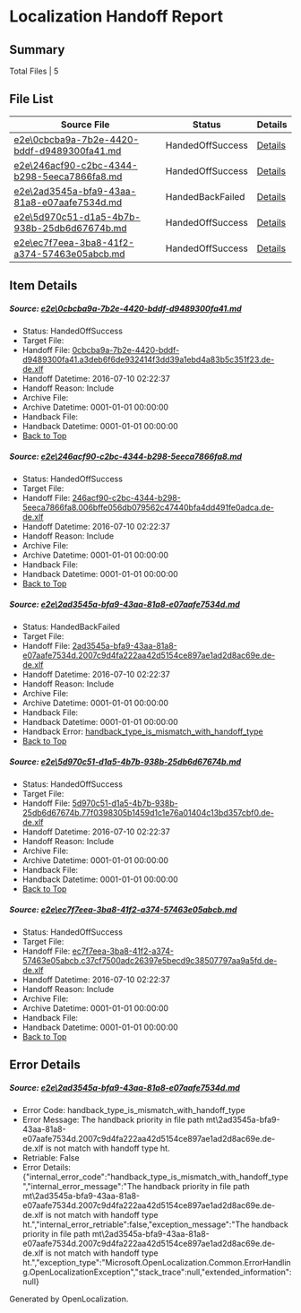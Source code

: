 # <a name='report-top'></a> Localization Handoff Report

## Summary
 Total Files | 5

## File List
 Source File | Status | Details 
 ----------- | ------ | ------- 
 [e2e\0cbcba9a-7b2e-4420-bddf-d9489300fa41.md](https://github.com/OpenLocalizationTestOrg/oltest/blob/411dab9dd2ccb9f445649c87839ce15df0585563/e2e/0cbcba9a-7b2e-4420-bddf-d9489300fa41.md) | HandedOffSuccess | [Details](#7c664d88448db8b235c74e8ecda37f8afc08cd9e1)
 [e2e\246acf90-c2bc-4344-b298-5eeca7866fa8.md](https://github.com/OpenLocalizationTestOrg/oltest/blob/410cee59afc4665769f047e048f91848ef8d7fd2/e2e/246acf90-c2bc-4344-b298-5eeca7866fa8.md) | HandedOffSuccess | [Details](#2ecc5a6cdfc965e5c7dfff254574bc074687177c2)
 [e2e\2ad3545a-bfa9-43aa-81a8-e07aafe7534d.md](https://github.com/OpenLocalizationTestOrg/oltest/blob/161065f74f2264ecb733116e4cf4d2777b0a1b44/e2e/2ad3545a-bfa9-43aa-81a8-e07aafe7534d.md) | HandedBackFailed | [Details](#fd07defe0aea28bd960ccceab6e61d2dbbfc7f053)
 [e2e\5d970c51-d1a5-4b7b-938b-25db6d67674b.md](https://github.com/OpenLocalizationTestOrg/oltest/blob/411dab9dd2ccb9f445649c87839ce15df0585563/e2e/5d970c51-d1a5-4b7b-938b-25db6d67674b.md) | HandedOffSuccess | [Details](#da28a5e264bdcbce811520a7ae2ba2bf8a4597285)
 [e2e\ec7f7eea-3ba8-41f2-a374-57463e05abcb.md](https://github.com/OpenLocalizationTestOrg/oltest/blob/2ba62047af1b33df8c45ce801233b15fb6e64665/e2e/ec7f7eea-3ba8-41f2-a374-57463e05abcb.md) | HandedOffSuccess | [Details](#c6b3b09dbbdc6925987a0ffe68134065e1503b1d10)

## Item Details
##### <a name='7c664d88448db8b235c74e8ecda37f8afc08cd9e1'></a> Source: [e2e\0cbcba9a-7b2e-4420-bddf-d9489300fa41.md](https://github.com/OpenLocalizationTestOrg/oltest/blob/411dab9dd2ccb9f445649c87839ce15df0585563/e2e/0cbcba9a-7b2e-4420-bddf-d9489300fa41.md)
* Status: HandedOffSuccess
* Target File: 
* Handoff File: [0cbcba9a-7b2e-4420-bddf-d9489300fa41.a3deb6f6de932414f3dd39a1ebd4a83b5c351f23.de-de.xlf](https://github.com/OpenLocalizationTestOrg/olhandoff-e2e/blob/4a32c2c9dc641c009588ce10e9ea5a3898b74565/ol-handoff/OpenLocalizationTestOrg/oltest-dede-fly/ci/0cbcba9a-7b2e-4420-bddf-d9489300fa41.a3deb6f6de932414f3dd39a1ebd4a83b5c351f23.de-de.xlf)
* Handoff Datetime: 2016-07-10 02:22:37
* Handoff Reason: Include
* Archive File: 
* Archive Datetime: 0001-01-01 00:00:00
* Handback File: 
* Handback Datetime: 0001-01-01 00:00:00
* [Back to Top](#report-top)

##### <a name='2ecc5a6cdfc965e5c7dfff254574bc074687177c2'></a> Source: [e2e\246acf90-c2bc-4344-b298-5eeca7866fa8.md](https://github.com/OpenLocalizationTestOrg/oltest/blob/410cee59afc4665769f047e048f91848ef8d7fd2/e2e/246acf90-c2bc-4344-b298-5eeca7866fa8.md)
* Status: HandedOffSuccess
* Target File: 
* Handoff File: [246acf90-c2bc-4344-b298-5eeca7866fa8.006bffe056db079562c47440bfa4dd491fe0adca.de-de.xlf](https://github.com/OpenLocalizationTestOrg/olhandoff-e2e/blob/4a32c2c9dc641c009588ce10e9ea5a3898b74565/ol-handoff/OpenLocalizationTestOrg/oltest-dede-fly/ci/246acf90-c2bc-4344-b298-5eeca7866fa8.006bffe056db079562c47440bfa4dd491fe0adca.de-de.xlf)
* Handoff Datetime: 2016-07-10 02:22:37
* Handoff Reason: Include
* Archive File: 
* Archive Datetime: 0001-01-01 00:00:00
* Handback File: 
* Handback Datetime: 0001-01-01 00:00:00
* [Back to Top](#report-top)

##### <a name='fd07defe0aea28bd960ccceab6e61d2dbbfc7f053'></a> Source: [e2e\2ad3545a-bfa9-43aa-81a8-e07aafe7534d.md](https://github.com/OpenLocalizationTestOrg/oltest/blob/161065f74f2264ecb733116e4cf4d2777b0a1b44/e2e/2ad3545a-bfa9-43aa-81a8-e07aafe7534d.md)
* Status: HandedBackFailed
* Target File: 
* Handoff File: [2ad3545a-bfa9-43aa-81a8-e07aafe7534d.2007c9d4fa222aa42d5154ce897ae1ad2d8ac69e.de-de.xlf](https://github.com/OpenLocalizationTestOrg/olhandoff-e2e/blob/4a32c2c9dc641c009588ce10e9ea5a3898b74565/ol-handoff/OpenLocalizationTestOrg/oltest-dede-fly/ci/2ad3545a-bfa9-43aa-81a8-e07aafe7534d.2007c9d4fa222aa42d5154ce897ae1ad2d8ac69e.de-de.xlf)
* Handoff Datetime: 2016-07-10 02:22:37
* Handoff Reason: Include
* Archive File: 
* Archive Datetime: 0001-01-01 00:00:00
* Handback File: 
* Handback Datetime: 0001-01-01 00:00:00
* Handback Error: [handback_type_is_mismatch_with_handoff_type](#fd07defe0aea28bd960ccceab6e61d2dbbfc7f053handback_type_is_mismatch_with_handoff_type)
* [Back to Top](#report-top)

##### <a name='da28a5e264bdcbce811520a7ae2ba2bf8a4597285'></a> Source: [e2e\5d970c51-d1a5-4b7b-938b-25db6d67674b.md](https://github.com/OpenLocalizationTestOrg/oltest/blob/411dab9dd2ccb9f445649c87839ce15df0585563/e2e/5d970c51-d1a5-4b7b-938b-25db6d67674b.md)
* Status: HandedOffSuccess
* Target File: 
* Handoff File: [5d970c51-d1a5-4b7b-938b-25db6d67674b.77f0398305b1459d1c1e76a01404c13bd357cbf0.de-de.xlf](https://github.com/OpenLocalizationTestOrg/olhandoff-e2e/blob/4a32c2c9dc641c009588ce10e9ea5a3898b74565/ol-handoff/OpenLocalizationTestOrg/oltest-dede-fly/ci/5d970c51-d1a5-4b7b-938b-25db6d67674b.77f0398305b1459d1c1e76a01404c13bd357cbf0.de-de.xlf)
* Handoff Datetime: 2016-07-10 02:22:37
* Handoff Reason: Include
* Archive File: 
* Archive Datetime: 0001-01-01 00:00:00
* Handback File: 
* Handback Datetime: 0001-01-01 00:00:00
* [Back to Top](#report-top)

##### <a name='c6b3b09dbbdc6925987a0ffe68134065e1503b1d10'></a> Source: [e2e\ec7f7eea-3ba8-41f2-a374-57463e05abcb.md](https://github.com/OpenLocalizationTestOrg/oltest/blob/2ba62047af1b33df8c45ce801233b15fb6e64665/e2e/ec7f7eea-3ba8-41f2-a374-57463e05abcb.md)
* Status: HandedOffSuccess
* Target File: 
* Handoff File: [ec7f7eea-3ba8-41f2-a374-57463e05abcb.c37cf7500adc26397e5becd9c38507797aa9a5fd.de-de.xlf](https://github.com/OpenLocalizationTestOrg/olhandoff-e2e/blob/4a32c2c9dc641c009588ce10e9ea5a3898b74565/ol-handoff/OpenLocalizationTestOrg/oltest-dede-fly/ci/ec7f7eea-3ba8-41f2-a374-57463e05abcb.c37cf7500adc26397e5becd9c38507797aa9a5fd.de-de.xlf)
* Handoff Datetime: 2016-07-10 02:22:37
* Handoff Reason: Include
* Archive File: 
* Archive Datetime: 0001-01-01 00:00:00
* Handback File: 
* Handback Datetime: 0001-01-01 00:00:00
* [Back to Top](#report-top)


## Error Details
##### <a name='fd07defe0aea28bd960ccceab6e61d2dbbfc7f053handback_type_is_mismatch_with_handoff_type'></a> Source: [e2e\2ad3545a-bfa9-43aa-81a8-e07aafe7534d.md](#fd07defe0aea28bd960ccceab6e61d2dbbfc7f053)
* Error Code: handback_type_is_mismatch_with_handoff_type
* Error Message: The handback priority in file path mt\2ad3545a-bfa9-43aa-81a8-e07aafe7534d.2007c9d4fa222aa42d5154ce897ae1ad2d8ac69e.de-de.xlf is not match with handoff type ht.
* Retriable: False
* Error Details: {"internal_error_code":"handback_type_is_mismatch_with_handoff_type","internal_error_message":"The handback priority in file path mt\\2ad3545a-bfa9-43aa-81a8-e07aafe7534d.2007c9d4fa222aa42d5154ce897ae1ad2d8ac69e.de-de.xlf is not match with handoff type ht.","internal_error_retriable":false,"exception_message":"The handback priority in file path mt\\2ad3545a-bfa9-43aa-81a8-e07aafe7534d.2007c9d4fa222aa42d5154ce897ae1ad2d8ac69e.de-de.xlf is not match with handoff type ht.","exception_type":"Microsoft.OpenLocalization.Common.ErrorHandling.OpenLocalizationException","stack_trace":null,"extended_information":null}


Generated by OpenLocalization.
